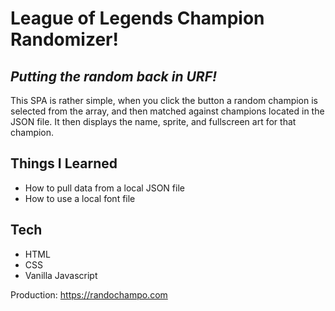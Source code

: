 # League of Legends Champion Randomizer!

## _Putting the random back in URF!_

This SPA is rather simple, when you click the button a random champion is selected from the array, and then matched against champions located in the JSON file. It then displays the name, sprite, and fullscreen art for that champion.

## Things I Learned

- How to pull data from a local JSON file
- How to use a local font file

## Tech

- HTML
- CSS
- Vanilla Javascript

Production: https://randochampo.com
